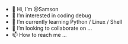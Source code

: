 - 👋 Hi, I’m @Samson
- 👀 I’m interested in coding debug 
- 🌱 I’m currently learning Python / Linux / Shell 
- 💞️ I’m looking to collaborate on ...
- 📫 How to reach me ...

<!---
Xiaoshi8874/Xiaoshi8874 is a ✨ special ✨ repository because its `README.md` (this file) appears on your GitHub profile.
You can click the Preview link to take a look at your changes.
--->
